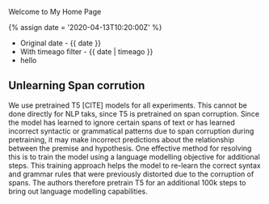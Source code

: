 ---
---

Welcome to My Home Page

{% assign date = '2020-04-13T10:20:00Z' %}

- Original date - {{ date }}
- With timeago filter - {{ date | timeago }}
- hello

## Unlearning Span corrution

We use pretrained T5 [CITE] models for all experiments. This cannot be done directly for NLP taks, since T5 is pretrained on span corruption. Since the model has learned to ignore certain spans of text or has learned incorrect syntactic or grammatical patterns due to span corruption during pretraining, it may make incorrect predictions about the relationship between the premise and hypothesis. One effective method for resolving this is to train the model using a language modelling objective for additional steps. This training approach helps the model to re-learn the correct syntax and grammar rules that were previously distorted due to the corruption of spans.  The authors therefore pretrain T5 for an additional 100k steps to bring out language modelling capabilities.
